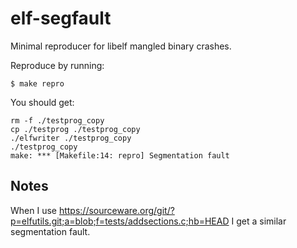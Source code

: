 # elf-segfault

Minimal reproducer for libelf mangled binary crashes.

Reproduce by running:

```
$ make repro
```

You should get:

```
rm -f ./testprog_copy
cp ./testprog ./testprog_copy
./elfwriter ./testprog_copy
./testprog_copy
make: *** [Makefile:14: repro] Segmentation fault
```

## Notes

When I use
https://sourceware.org/git/?p=elfutils.git;a=blob;f=tests/addsections.c;hb=HEAD
I get a similar segmentation fault.

